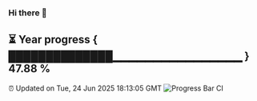 ### Hi there 👋
⏳ Year progress { ██████████████▁▁▁▁▁▁▁▁▁▁▁▁▁▁▁▁ } 47.88 %
---
⏰ Updated on Tue, 24 Jun 2025 18:13:05 GMT
![Progress Bar CI](https://github.com/Moyi321/Moyi321/workflows/Progress%20Bar%20CI/badge.svg)
